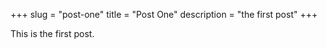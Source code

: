 +++
slug = "post-one"
title = "Post One"
description = "the first post"
+++

This is the first post.
